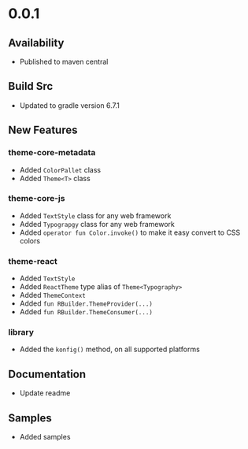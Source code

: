 # 0.0.1
## Availability
- Published to maven central

## Build Src
- Updated to gradle version 6.7.1

## New Features
### theme-core-metadata
- Added `ColorPallet` class
- Added `Theme<T>` class

### theme-core-js
- Added `TextStyle` class for any web framework
- Added `Typograpgy` class for any web framework
- Added `operator fun Color.invoke()` to make it easy convert to CSS colors

### theme-react
- Added `TextStyle`
- Added `ReactTheme` type alias of `Theme<Typography>`
- Added `ThemeContext`
- Added `fun RBuilder.ThemeProvider(...)`
- Added `fun RBuilder.ThemeConsumer(...)`

### library
- Added the `konfig()` method, on all supported platforms

## Documentation
- Update readme

## Samples
- Added samples